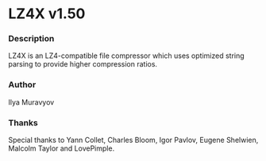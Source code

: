 # LZ4X v1.50

### Description
LZ4X is an LZ4-compatible file compressor which uses optimized string parsing to provide higher compression ratios.

### Author
Ilya Muravyov

### Thanks
Special thanks to Yann Collet, Charles Bloom, Igor Pavlov, Eugene Shelwien, Malcolm Taylor and LovePimple.
